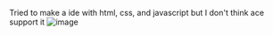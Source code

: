 Tried to make a ide with html, css, and javascript but I don't think ace support it
![image](https://github.com/GaoYeGithub/Hack-IDE/assets/152664000/084dd1e7-9581-492b-b1e7-bfd0486bdb41)
